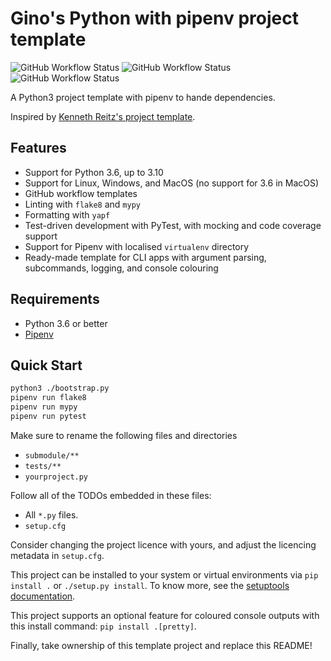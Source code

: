 # Gino's Python with pipenv project template

![GitHub Workflow Status](https://img.shields.io/github/workflow/status/ginolatorilla/python3-pipenv-template/python-linux?label=ubuntu-latest&style=plastic)
![GitHub Workflow Status](https://img.shields.io/github/workflow/status/ginolatorilla/python3-pipenv-template/python-windows?label=windows-latest&style=plastic)
![GitHub Workflow Status](https://img.shields.io/github/workflow/status/ginolatorilla/python3-pipenv-template/python-macos?label=macos-latest&style=plastic)

A Python3 project template with pipenv to hande dependencies.

Inspired by [Kenneth Reitz's project template](https://github.com/kennethreitz/samplemod).

## Features

- Support for Python 3.6, up to 3.10
- Support for Linux, Windows, and MacOS (no support for 3.6 in MacOS)
- GitHub workflow templates
- Linting with `flake8` and `mypy`
- Formatting with `yapf`
- Test-driven development with PyTest, with mocking and code coverage support
- Support for Pipenv with localised `virtualenv` directory
- Ready-made template for CLI apps with argument parsing, subcommands, logging, and console colouring

## Requirements

- Python 3.6 or better
- [Pipenv](https://pipenv.readthedocs.io/en/latest/)

## Quick Start

```bash
python3 ./bootstrap.py
pipenv run flake8
pipenv run mypy
pipenv run pytest
```

Make sure to rename the following files and directories

- `submodule/**`
- `tests/**`
- `yourproject.py`

Follow all of the TODOs embedded in these files:

- All `*.py` files.
- `setup.cfg`

Consider changing the project licence with yours, and adjust the licencing metadata in `setup.cfg`.

This project can be installed to your system or virtual environments via `pip install .` or `./setup.py install`.
To know more, see the [setuptools documentation](https://setuptools.readthedocs.io/en/latest/userguide/index.html).

This project supports an optional feature for coloured console outputs with this install command: `pip install .[pretty]`.

Finally, take ownership of this template project and replace this README!
